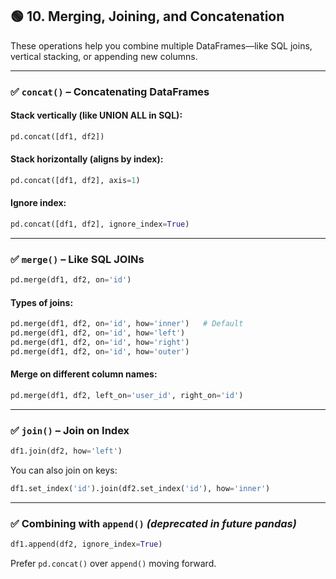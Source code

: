 ## 🟢 **10. Merging, Joining, and Concatenation**

These operations help you combine multiple DataFrames—like SQL joins, vertical stacking, or appending new columns.

---

### ✅ `concat()` – Concatenating DataFrames

#### Stack vertically (like UNION ALL in SQL):

```python
pd.concat([df1, df2])
```

#### Stack horizontally (aligns by index):

```python
pd.concat([df1, df2], axis=1)
```

#### Ignore index:

```python
pd.concat([df1, df2], ignore_index=True)
```

---

### ✅ `merge()` – Like SQL JOINs

```python
pd.merge(df1, df2, on='id')
```

#### Types of joins:

```python
pd.merge(df1, df2, on='id', how='inner')   # Default
pd.merge(df1, df2, on='id', how='left')
pd.merge(df1, df2, on='id', how='right')
pd.merge(df1, df2, on='id', how='outer')
```

#### Merge on different column names:

```python
pd.merge(df1, df2, left_on='user_id', right_on='id')
```

---

### ✅ `join()` – Join on Index

```python
df1.join(df2, how='left')
```

You can also join on keys:

```python
df1.set_index('id').join(df2.set_index('id'), how='inner')
```

---

### ✅ Combining with `append()` *(deprecated in future pandas)*

```python
df1.append(df2, ignore_index=True)
```

Prefer `pd.concat()` over `append()` moving forward.

